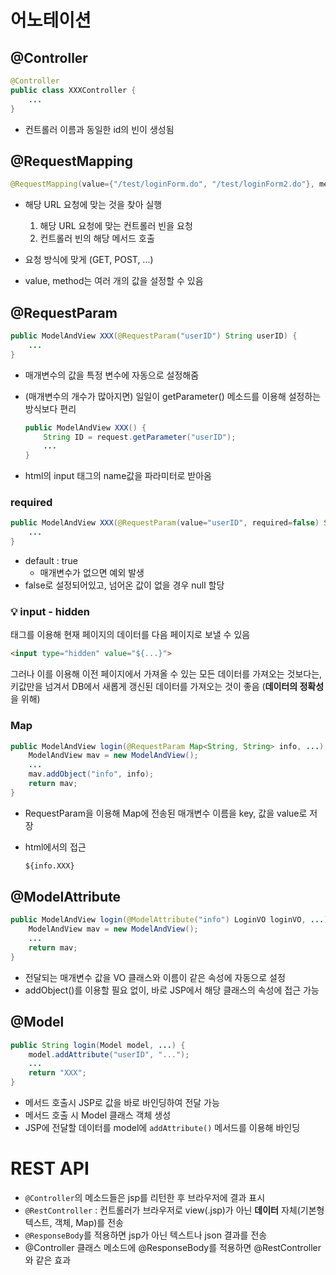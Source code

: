 # 어노테이션

## @Controller

```java
@Controller
public class XXXController {
    ...
}
```

-  컨트롤러 이름과 동일한  id의 빈이 생성됨

## @RequestMapping

```java
@RequestMapping(value={"/test/loginForm.do", "/test/loginForm2.do"}, method={RequestMethod.GET, RequestMethod.POST})
```

- 해당 URL 요청에 맞는 것을 찾아 실행
  1. 해당 URL 요청에 맞는 컨트롤러 빈을 요청
  2. 컨트롤러 빈의 해당 메서드 호출
- 요청 방식에 맞게 (GET, POST, ...)

- value, method는 여러 개의 값을 설정할 수 있음

## @RequestParam

```java
public ModelAndView XXX(@RequestParam("userID") String userID) {
    ...
}
```

- 매개변수의 값을 특정 변수에 자동으로 설정해줌

- (매개변수의 개수가 많아지면) 일일이 getParameter() 메소드를 이용해 설정하는 방식보다 편리

  ```java
  public ModelAndView XXX() {
      String ID = request.getParameter("userID");
      ...
  }
  ```

- html의 input 태그의 name값을 파라미터로 받아옴

### required

```java
public ModelAndView XXX(@RequestParam(value="userID", required=false) String userID) {
    ...
}
```

- default : true
  - 매개변수가 없으면 예외 발생
- false로 설정되어있고, 넘어온 값이 없을 경우 null 할당 

### :bulb: input - hidden

태그를 이용해 현재 페이지의 데이터를 다음 페이지로 보낼 수 있음

```html
<input type="hidden" value="${...}">
```

그러나 이를 이용해 이전 페이지에서 가져올 수 있는 모든 데이터를 가져오는 것보다는, 키값만을 넘겨서 DB에서 새롭게 갱신된 데이터를 가져오는 것이 좋음 (**데이터의 정확성**을 위해)

### Map

```java
public ModelAndView login(@RequestParam Map<String, String> info, ...) {
    ModelAndView mav = new ModelAndView();
    ...
    mav.addObject("info", info);
    return mav;
}
```

- RequestParam을 이용해 Map에 전송된 매개변수 이름을 key, 값을 value로 저장

- html에서의 접근

  ```html
  ${info.XXX}
  ```

## @ModelAttribute

```java
public ModelAndView login(@ModelAttribute("info") LoginVO loginVO, ...) {
    ModelAndView mav = new ModelAndView();
    ...
    return mav;
}
```

- 전달되는 매개변수 값을 VO 클래스와 이름이 같은 속성에 자동으로 설정
- addObject()를 이용할 필요 없이, 바로 JSP에서 해당 클래스의 속성에 접근 가능

## @Model

```java
public String login(Model model, ...) {
	model.addAttribute("userID", "...");
    ...
    return "XXX";
}
```

- 메서드 호출시 JSP로 값을 바로 바인딩하여 전달 가능
- 메서드 호출 시 Model 클래스 객체 생성
- JSP에 전달할 데이터를 model에 `addAttribute()` 메서드를 이용해 바인딩



# REST API

- `@Controller`의 메소드들은 jsp를 리턴한 후 브라우저에 결과 표시
- `@RestController` : 컨트롤러가 브라우저로 view(.jsp)가 아닌 **데이터** 자체(기본형 텍스트, 객체, Map)를 전송
- `@ResponseBody`를 적용하면 jsp가 아닌 텍스트나 json 결과를 전송
- @Controller 클래스 메소드에 @ResponseBody를 적용하면 @RestController와 같은 효과